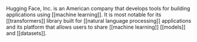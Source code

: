 Hugging Face, Inc. is an American company that develops tools for building applications using [[machine learning]]. It is most notable for its [[transformers]] library built for [[natural language processing]] applications and its platform that allows users to share [[machine learning]] [[models]] and [[datasets]].

